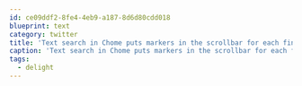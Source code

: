 ```yaml
---
id: ce09ddf2-8fe4-4eb9-a187-8d6d80cdd018
blueprint: text
category: twitter
title: 'Text search in Chome puts markers in the scrollbar for each find location  Nice touch. #delight'
caption: 'Text search in Chome puts markers in the scrollbar for each find location  Nice touch. <span class="hashtag hashtag_local">#<a href="http://tweettemp.darylchymko.ca/?tag=delight">delight</a>'
tags:
  - delight
---
```

